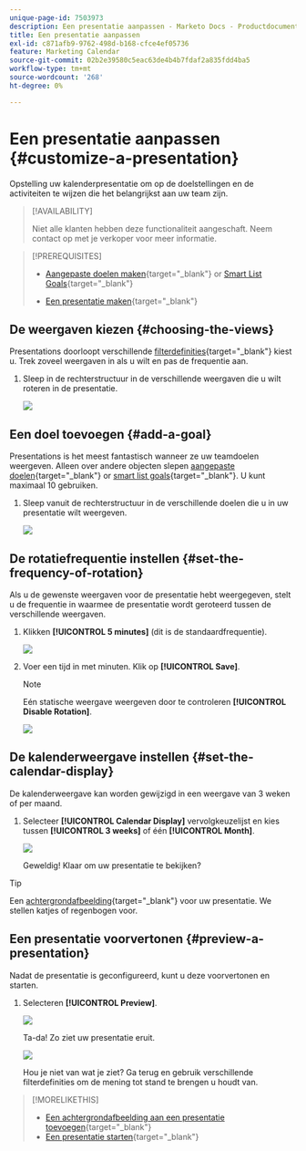 ```yaml
---
unique-page-id: 7503973
description: Een presentatie aanpassen - Marketo Docs - Productdocumentatie
title: Een presentatie aanpassen
exl-id: c871afb9-9762-498d-b168-cfce4ef05736
feature: Marketing Calendar
source-git-commit: 02b2e39580c5eac63de4b4b7fdaf2a835fdd4ba5
workflow-type: tm+mt
source-wordcount: '268'
ht-degree: 0%

---
```


# Een presentatie aanpassen {#customize-a-presentation}

Opstelling uw kalenderpresentatie om op de doelstellingen en de activiteiten te wijzen die het belangrijkst aan uw team zijn.

>[!AVAILABILITY]
>
>
>Niet alle klanten hebben deze functionaliteit aangeschaft. Neem contact op met je verkoper voor meer informatie.

>[!PREREQUISITES]
>
>* [Aangepaste doelen maken](/help/marketo/product-docs/core-marketo-concepts/marketing-calendar/calendar-hd/create-a-custom-goal.md){target="_blank"} or [Smart List Goals](/help/marketo/product-docs/core-marketo-concepts/marketing-calendar/calendar-hd/create-a-smart-list-goal.md){target="_blank"}
>
>* [Een presentatie maken](/help/marketo/product-docs/core-marketo-concepts/marketing-calendar/calendar-hd/create-a-presentation.md){target="_blank"}

## De weergaven kiezen {#choosing-the-views}

Presentations doorloopt verschillende [filterdefinities](/help/marketo/product-docs/core-marketo-concepts/marketing-calendar/working-with-the-calendar/filtering-the-marketing-calendar.md){target="_blank"} kiest u. Trek zoveel weergaven in als u wilt en pas de frequentie aan.

1. Sleep in de rechterstructuur in de verschillende weergaven die u wilt roteren in de presentatie.

   ![](assets/image2015-3-18-13-3a6-3a10.png)

## Een doel toevoegen {#add-a-goal}

Presentations is het meest fantastisch wanneer ze uw teamdoelen weergeven. Alleen over andere objecten slepen [aangepaste doelen](/help/marketo/product-docs/core-marketo-concepts/marketing-calendar/calendar-hd/create-a-custom-goal.md){target="_blank"} or [smart list goals](/help/marketo/product-docs/core-marketo-concepts/marketing-calendar/calendar-hd/create-a-smart-list-goal.md){target="_blank"}. U kunt maximaal 10 gebruiken.

1. Sleep vanuit de rechterstructuur in de verschillende doelen die u in uw presentatie wilt weergeven.

   ![](assets/image2015-3-24-14-3a23-3a26.png)

## De rotatiefrequentie instellen {#set-the-frequency-of-rotation}

Als u de gewenste weergaven voor de presentatie hebt weergegeven, stelt u de frequentie in waarmee de presentatie wordt geroteerd tussen de verschillende weergaven.

1. Klikken **[!UICONTROL 5 minutes]** (dit is de standaardfrequentie).

   ![](assets/image2015-3-18-13-3a17-3a29.png)

1. Voer een tijd in met minuten. Klik op **[!UICONTROL Save]**.

   >[!NOTE]
   >
   >Eén statische weergave weergeven door te controleren **[!UICONTROL Disable Rotation]**.

   ![](assets/image2015-3-18-13-3a22-3a18.png)

## De kalenderweergave instellen {#set-the-calendar-display}

De kalenderweergave kan worden gewijzigd in een weergave van 3 weken of per maand.

1. Selecteer **[!UICONTROL Calendar Display]** vervolgkeuzelijst en kies tussen **[!UICONTROL 3 weeks]** of één **[!UICONTROL Month]**.

   ![](assets/image2015-3-18-13-3a27-3a37.png)

   Geweldig! Klaar om uw presentatie te bekijken?

>[!TIP]
>
>Een [achtergrondafbeelding](/help/marketo/product-docs/core-marketo-concepts/marketing-calendar/calendar-hd/add-a-background-image-to-a-presentation.md){target="_blank"} voor uw presentatie. We stellen katjes of regenbogen voor.

## Een presentatie voorvertonen {#preview-a-presentation}

Nadat de presentatie is geconfigureerd, kunt u deze voorvertonen en starten.

1. Selecteren **[!UICONTROL Preview]**.

   ![](assets/image2015-3-18-13-3a37-3a55.png)

   Ta-da! Zo ziet uw presentatie eruit.

   ![](assets/image2015-3-24-14-3a29-3a29.png)

   Hou je niet van wat je ziet? Ga terug en gebruik verschillende filterdefinities om de mening tot stand te brengen u houdt van.

>[!MORELIKETHIS]
>
>* [Een achtergrondafbeelding aan een presentatie toevoegen](/help/marketo/product-docs/core-marketo-concepts/marketing-calendar/calendar-hd/add-a-background-image-to-a-presentation.md){target="_blank"}
>* [Een presentatie starten](/help/marketo/product-docs/core-marketo-concepts/marketing-calendar/calendar-hd/launch-a-presentation.md){target="_blank"}
